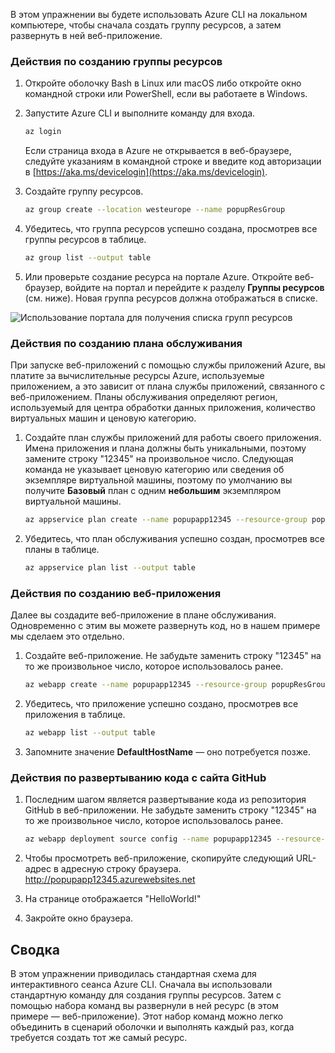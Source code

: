 
В этом упражнении вы будете использовать Azure CLI на локальном компьютере, чтобы сначала создать группу ресурсов, а затем развернуть в ней веб-приложение. 

### <a name="steps-to-create-a-resource-group"></a>Действия по созданию группы ресурсов
1. Откройте оболочку Bash в Linux или macOS либо откройте окно командной строки или PowerShell, если вы работаете в Windows.

1. Запустите Azure CLI и выполните команду для входа.

    ```bash
    az login
    ```
    Если страница входа в Azure не открывается в веб-браузере, следуйте указаниям в командной строке и введите код авторизации в [https://aka.ms/devicelogin](https://aka.ms/devicelogin).

1. Создайте группу ресурсов.

    ```bash
    az group create --location westeurope --name popupResGroup
    ```

1. Убедитесь, что группа ресурсов успешно создана, просмотрев все группы ресурсов в таблице.

    ```bash
    az group list --output table
    ```
1. Или проверьте создание ресурса на портале Azure. Откройте веб-браузер, войдите на портал и перейдите к разделу **Группы ресурсов** (см. ниже). Новая группа ресурсов должна отображаться в списке.

![Использование портала для получения списка групп ресурсов](../media-drafts/5-listing-resource-groups.png)

### <a name="steps-to-create-a-service-plan"></a>Действия по созданию плана обслуживания
При запуске веб-приложений с помощью службы приложений Azure, вы платите за вычислительные ресурсы Azure, используемые приложением, а это зависит от плана службы приложений, связанного с веб-приложением. Планы обслуживания определяют регион, используемый для центра обработки данных приложения, количество виртуальных машин и ценовую категорию.

1. Создайте план службы приложений для работы своего приложения. Имена приложения и плана должны быть уникальными, поэтому замените строку "12345" на произвольное число. Следующая команда не указывает ценовую категорию или сведения об экземпляре виртуальной машины, поэтому по умолчанию вы получите **Базовый** план с одним **небольшим** экземпляром виртуальной машины.

    ```bash
    az appservice plan create --name popupapp12345 --resource-group popupResGroup --location westeurope
    ```

1. Убедитесь, что план обслуживания успешно создан, просмотрев все планы в таблице.

    ```bash
    az appservice plan list --output table
    ```

### <a name="steps-to-create-a-web-app"></a>Действия по созданию веб-приложения
Далее вы создадите веб-приложение в плане обслуживания. Одновременно с этим вы можете развернуть код, но в нашем примере мы сделаем это отдельно.

1. Создайте веб-приложение. Не забудьте заменить строку "12345" на то же произвольное число, которое использовалось ранее.
    ```bash
    az webapp create --name popupapp12345 --resource-group popupResGroup --plan popupapp12345
    ```

1. Убедитесь, что приложение успешно создано, просмотрев все приложения в таблице.

    ```bash
    az webapp list --output table
    ```

1. Запомните значение **DefaultHostName** — оно потребуется позже.

### <a name="steps-to-deploy-code-from-github"></a>Действия по развертыванию кода с сайта GitHub
1. Последним шагом является развертывание кода из репозитория GitHub в веб-приложении. Не забудьте заменить строку "12345" на то же произвольное число, которое использовалось ранее.
    ```bash
    az webapp deployment source config --name popupapp12345 --resource-group popupResGroup --repo-url "https://github.com/Azure-Samples/php-docs-hello-world" --branch master --manual-integration
    ```

1. Чтобы просмотреть веб-приложение, скопируйте следующий URL-адрес в адресную строку браузера.
http://popupapp12345.azurewebsites.net

1. На странице отображается "HelloWorld!"

1. Закройте окно браузера.

## <a name="summary"></a>Сводка
В этом упражнении приводилась стандартная схема для интерактивного сеанса Azure CLI. Сначала вы использовали стандартную команду для создания группы ресурсов. Затем с помощью набора команд вы развернули в ней ресурс (в этом примере — веб-приложение). Этот набор команд можно легко объединить в сценарий оболочки и выполнять каждый раз, когда требуется создать тот же самый ресурс.
